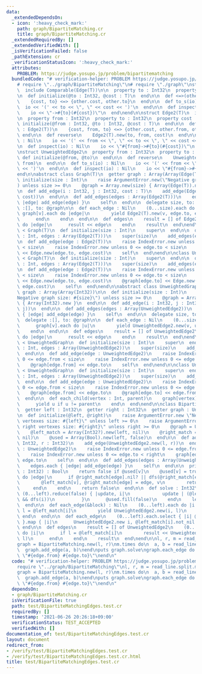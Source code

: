 ```yaml
---
data:
  _extendedDependsOn:
  - icon: ':heavy_check_mark:'
    path: graph/BipartiteMatching.cr
    title: graph/BipartiteMatching.cr
  _extendedRequiredBy: []
  _extendedVerifiedWith: []
  _isVerificationFailed: false
  _pathExtension: cr
  _verificationStatusIcon: ':heavy_check_mark:'
  attributes:
    PROBLEM: https://judge.yosupo.jp/problem/bipartitematching
  bundledCode: "# verification-helper: PROBLEM https://judge.yosupo.jp/problem/bipartitematching\n\
    # require \"../graph/BipartiteMatching\"\n# require \"./graph\"\nstruct Edge(T)\n\
    \  include Comparable(Edge(T))\n\n  property to : Int32\n  property cost : T\n\
    \n  def initialize(@to : Int32, @cost : T)\n  end\n\n  def <=>(other : Edge(T))\n\
    \    {cost, to} <=> {other.cost, other.to}\n  end\n\n  def to_s(io) : Nil\n  \
    \  io << '(' << to << \", \" << cost << ')'\n  end\n\n  def inspect(io) : Nil\n\
    \    io << \"->#{to}(#{cost})\"\n  end\nend\n\nstruct Edge2(T)\n  include Comparable(Edge2(T))\n\
    \n  property from : Int32\n  property to : Int32\n  property cost : T\n\n  def\
    \ initialize(@from : Int32, @to : Int32, @cost : T)\n  end\n\n  def <=>(other\
    \ : Edge2(T))\n    {cost, from, to} <=> {other.cost, other.from, other.to}\n \
    \ end\n\n  def reverse\n    Edge2(T).new(to, from, cost)\n  end\n\n  def to_s(io)\
    \ : Nil\n    io << '(' << from << \", \" << to << \", \" << cost << ')'\n  end\n\
    \n  def inspect(io) : Nil\n    io << \"#{from}->#{to}(#{cost})\"\n  end\nend\n\
    \nstruct UnweightedEdge2\n  property from : Int32\n  property to : Int32\n\n \
    \ def initialize(@from, @to)\n  end\n\n  def reverse\n    UnweightedEdge2.new(to,\
    \ from)\n  end\n\n  def to_s(io) : Nil\n    io << '(' << from << \", \" << to\
    \ << ')'\n  end\n\n  def inspect(io) : Nil\n    io << \"#{from}->#{to}\"\n  end\n\
    end\n\nabstract class Graph(T)\n  getter graph : Array(Array(Edge(T)))\n\n  def\
    \ initialize(size : Int)\n    raise ArgumentError.new(\"Negative graph size: #{size}\"\
    ) unless size >= 0\n    @graph = Array.new(size) { Array(Edge(T)).new }\n  end\n\
    \n  def add_edge(i : Int32, j : Int32, cost : T)\n    add_edge(Edge2.new(i, j,\
    \ cost))\n  end\n\n  def add_edges(edges : Array(Edge2(T)))\n    edges.each {\
    \ |edge| add_edge(edge) }\n    self\n  end\n\n  delegate size, to: @graph\n  delegate\
    \ :[], to: @graph\n\n  def each_edge : Nil\n    (0...size).each do |v|\n     \
    \ graph[v].each do |edge|\n        yield Edge2(T).new(v, edge.to, edge.cost)\n\
    \      end\n    end\n  end\n\n  def edges\n    result = [] of Edge2(T)\n    each_edge\
    \ do |edge|\n      result << edge\n    end\n    result\n  end\nend\n\nclass DirectedGraph(T)\
    \ < Graph(T)\n  def initialize(size : Int)\n    super\n  end\n\n  def initialize(size\
    \ : Int, edges : Array(Edge2(T)))\n    super(size)\n    add_edges(edges)\n  end\n\
    \n  def add_edge(edge : Edge2(T))\n    raise IndexError.new unless 0 <= edge.from\
    \ < size\n    raise IndexError.new unless 0 <= edge.to < size\n    @graph[edge.from]\
    \ << Edge.new(edge.to, edge.cost)\n    self\n  end\nend\n\nclass UndirectedGraph(T)\
    \ < Graph(T)\n  def initialize(size : Int)\n    super\n  end\n\n  def initialize(size\
    \ : Int, edges : Array(Edge2(T)))\n    super(size)\n    add_edges(edges)\n  end\n\
    \n  def add_edge(edge : Edge2(T))\n    raise IndexError.new unless 0 <= edge.from\
    \ < size\n    raise IndexError.new unless 0 <= edge.to < size\n    @graph[edge.from]\
    \ << Edge.new(edge.to, edge.cost)\n    @graph[edge.to] << Edge.new(edge.from,\
    \ edge.cost)\n    self\n  end\nend\n\nabstract class UnweightedGraph\n  getter\
    \ graph : Array(Array(Int32))\n\n  def initialize(size : Int)\n    raise ArgumentError.new(\"\
    Negative graph size: #{size}\") unless size >= 0\n    @graph = Array.new(size)\
    \ { Array(Int32).new }\n  end\n\n  def add_edge(i : Int32, j : Int32)\n    add_edge(UnweightedEdge2.new(i,\
    \ j))\n  end\n\n  def add_edges(edges : Array(UnweightedEdge2))\n    edges.each\
    \ { |edge| add_edge(edge) }\n    self\n  end\n\n  delegate size, to: @graph\n\
    \  delegate :[], to: @graph\n\n  def each_edge : Nil\n    (0...size).each do |v|\n\
    \      graph[v].each do |u|\n        yield UnweightedEdge2.new(v, u)\n      end\n\
    \    end\n  end\n\n  def edges\n    result = [] of UnweightedEdge2\n    each_edge\
    \ do |edge|\n      result << edge\n    end\n    result\n  end\nend\n\nclass UnweightedDirectedGraph\
    \ < UnweightedGraph\n  def initialize(size : Int)\n    super\n  end\n\n  def initialize(size\
    \ : Int, edges : Array(UnweightedEdge2))\n    super(size)\n    add_edges(edges)\n\
    \  end\n\n  def add_edge(edge : UnweightedEdge2)\n    raise IndexError.new unless\
    \ 0 <= edge.from < size\n    raise IndexError.new unless 0 <= edge.to < size\n\
    \    @graph[edge.from] << edge.to\n    self\n  end\nend\n\nclass UnweightedUndirectedGraph\
    \ < UnweightedGraph\n  def initialize(size : Int)\n    super\n  end\n\n  def initialize(size\
    \ : Int, edges : Array(UnweightedEdge2))\n    super(size)\n    add_edges(edges)\n\
    \  end\n\n  def add_edge(edge : UnweightedEdge2)\n    raise IndexError.new unless\
    \ 0 <= edge.from < size\n    raise IndexError.new unless 0 <= edge.to < size\n\
    \    @graph[edge.from] << edge.to\n    @graph[edge.to] << edge.from\n    self\n\
    \  end\n\n  def each_child(vertex : Int, parent)\n    graph[vertex].each do |u|\n\
    \      yield u if u != parent\n    end\n  end\nend\n\nclass BipartiteMatching\n\
    \  getter left : Int32\n  getter right : Int32\n  getter graph : UnweightedDirectedGraph\n\
    \n  def initialize(@left, @right)\n    raise ArgumentError.new \"Negative left\
    \ vertexes size: #{left}\" unless left >= 0\n    raise ArgumentError.new \"Negative\
    \ right vertexes size: #{right}\" unless right >= 0\n    @graph = UnweightedDirectedGraph.new(left)\n\
    \    @left_match = Array(Int32?).new(left, nil)\n    @right_match = Array(Int32?).new(right,\
    \ nil)\n    @used = Array(Bool).new(left, false)\n  end\n\n  def add_edge(l :\
    \ Int32, r : Int32)\n    add_edge(UnweightedEdge2.new(l, r))\n  end\n\n  def add_edge(edge\
    \ : UnweightedEdge2)\n    raise IndexError.new unless 0 <= edge.from < left\n\
    \    raise IndexError.new unless 0 <= edge.to < right\n    graph[edge.from] <<\
    \ edge.to\n    self\n  end\n\n  def add_edges(edges : Array(UnweightedEdge2))\n\
    \    edges.each { |edge| add_edge(edge) }\n    self\n  end\n\n  private def dfs(v\
    \ : Int32) : Bool\n    return false if @used[v]\n    @used[v] = true\n    graph[v].each\
    \ do |edge|\n      if @right_match[edge].nil? || dfs(@right_match[edge].not_nil!)\n\
    \        @left_match[v], @right_match[edge] = edge, v\n        return true\n \
    \     end\n    end\n    return false\n  end\n\n  def solve : Int32\n    while\
    \ (0...left).reduce(false) { |update, i|\n            update | (@left_match[i].nil?\
    \ && dfs(i))\n          }\n      @used.fill(false)\n    end\n    left - @left_match.count(&.nil?)\n\
    \  end\n\n  def each_edge(&block) : Nil\n    (0...left).each do |i|\n      if\
    \ l = @left_match[i]\n        yield UnweightedEdge2.new(i, l)\n      end\n   \
    \ end\n  end\n\n  def each_edge\n    (0...left).each.select { |i| @left_match[i]\
    \ }.map { |i|\n      UnweightedEdge2.new i, @left_match[i].not_nil!\n    }\n \
    \ end\n\n  def edges\n    result = [] of UnweightedEdge2\n    (0...left).each\
    \ do |i|\n      if l = @left_match[i]\n        result << UnweightedEdge2.new(i,\
    \ l)\n      end\n    end\n    result\n  end\nend\n\nl, r, m = read_line.split.map(&.to_i)\n\
    graph = BipartiteMatching.new(l, r)\nm.times do\n  a, b = read_line.split.map(&.to_i)\n\
    \  graph.add_edge(a, b)\nend\nputs graph.solve\ngraph.each_edge do |edge|\n  puts\
    \ \"#{edge.from} #{edge.to}\"\nend\n"
  code: "# verification-helper: PROBLEM https://judge.yosupo.jp/problem/bipartitematching\n\
    require \"../graph/BipartiteMatching\"\nl, r, m = read_line.split.map(&.to_i)\n\
    graph = BipartiteMatching.new(l, r)\nm.times do\n  a, b = read_line.split.map(&.to_i)\n\
    \  graph.add_edge(a, b)\nend\nputs graph.solve\ngraph.each_edge do |edge|\n  puts\
    \ \"#{edge.from} #{edge.to}\"\nend\n"
  dependsOn:
  - graph/BipartiteMatching.cr
  isVerificationFile: true
  path: test/BipartiteMatchingEdges.test.cr
  requiredBy: []
  timestamp: '2021-06-26 20:26:18+09:00'
  verificationStatus: TEST_ACCEPTED
  verifiedWith: []
documentation_of: test/BipartiteMatchingEdges.test.cr
layout: document
redirect_from:
- /verify/test/BipartiteMatchingEdges.test.cr
- /verify/test/BipartiteMatchingEdges.test.cr.html
title: test/BipartiteMatchingEdges.test.cr
---
```

